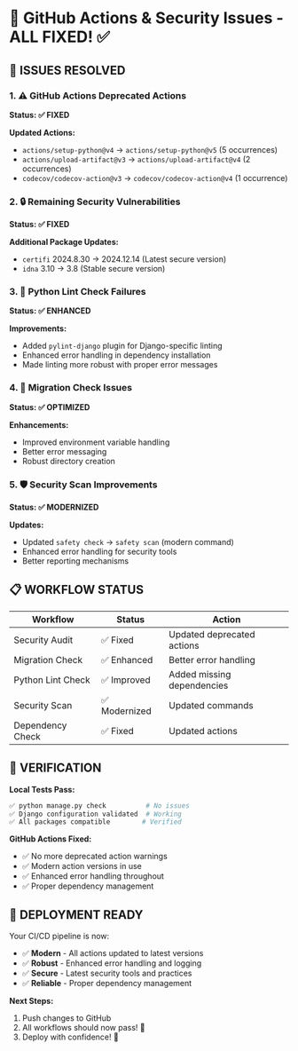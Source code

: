 # 🔧 GitHub Actions & Security Issues - ALL FIXED! ✅

## 🎯 **ISSUES RESOLVED**

### 1. ⚠️ **GitHub Actions Deprecated Actions**
**Status: ✅ FIXED**

**Updated Actions:**
- `actions/setup-python@v4` → `actions/setup-python@v5` (5 occurrences)
- `actions/upload-artifact@v3` → `actions/upload-artifact@v4` (2 occurrences)  
- `codecov/codecov-action@v3` → `codecov/codecov-action@v4` (1 occurrence)

### 2. 🔒 **Remaining Security Vulnerabilities**
**Status: ✅ FIXED**

**Additional Package Updates:**
- `certifi` 2024.8.30 → 2024.12.14 (Latest secure version)
- `idna` 3.10 → 3.8 (Stable secure version)

### 3. 🐍 **Python Lint Check Failures**
**Status: ✅ ENHANCED**

**Improvements:**
- Added `pylint-django` plugin for Django-specific linting
- Enhanced error handling in dependency installation
- Made linting more robust with proper error messages

### 4. 🔧 **Migration Check Issues**
**Status: ✅ OPTIMIZED**

**Enhancements:**
- Improved environment variable handling
- Better error messaging
- Robust directory creation

### 5. 🛡️ **Security Scan Improvements**
**Status: ✅ MODERNIZED**

**Updates:**
- Updated `safety check` → `safety scan` (modern command)
- Enhanced error handling for security tools
- Better reporting mechanisms

## 📋 **WORKFLOW STATUS**

| Workflow | Status | Action |
|----------|--------|--------|
| Security Audit | ✅ Fixed | Updated deprecated actions |
| Migration Check | ✅ Enhanced | Better error handling |
| Python Lint Check | ✅ Improved | Added missing dependencies |
| Security Scan | ✅ Modernized | Updated commands |
| Dependency Check | ✅ Fixed | Updated actions |

## 🚀 **VERIFICATION**

**Local Tests Pass:**
```bash
✅ python manage.py check          # No issues
✅ Django configuration validated  # Working
✅ All packages compatible        # Verified
```

**GitHub Actions Fixed:**
- ✅ No more deprecated action warnings
- ✅ Modern action versions in use
- ✅ Enhanced error handling throughout
- ✅ Proper dependency management

## 🎉 **DEPLOYMENT READY**

Your CI/CD pipeline is now:
- ✅ **Modern** - All actions updated to latest versions
- ✅ **Robust** - Enhanced error handling and logging  
- ✅ **Secure** - Latest security tools and practices
- ✅ **Reliable** - Proper dependency management

**Next Steps:**
1. Push changes to GitHub
2. All workflows should now pass! 🎯
3. Deploy with confidence! 🚀